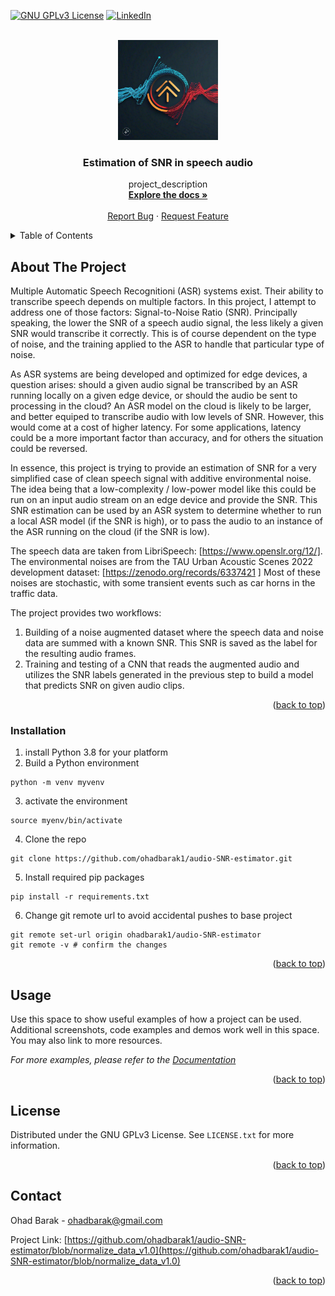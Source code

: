 <!-- Improved compatibility of back to top link: See: https://github.com/othneildrew/Best-README-Template/pull/73 -->
<a id="readme-top"></a>
<!--
*** Thanks for checking out the Best-README-Template. If you have a suggestion
*** that would make this better, please fork the repo and create a pull request
*** or simply open an issue with the tag "enhancement".
*** Don't forget to give the project a star!
*** Thanks again! Now go create something AMAZING! :D
-->



<!-- PROJECT SHIELDS -->
<!--
*** I'm using markdown "reference style" links for readability.
*** Reference links are enclosed in brackets [ ] instead of parentheses ( ).
*** See the bottom of this document for the declaration of the reference variables
*** for contributors-url, forks-url, etc. This is an optional, concise syntax you may use.
*** https://www.markdownguide.org/basic-syntax/#reference-style-links
-->

[![GNU GPLv3 License][license-shield]][license-url]
[![LinkedIn][linkedin-shield]][linkedin-url]



<!-- PROJECT LOGO -->
<br />
<div align="center">
  <a href="https://github.com/ohadbarak1/audio-SNR-estimator/blob/normalize_data_v1.0/">
    <img src="images/logo.jpg" alt="Logo" width="160" height="160">
  </a>

<h3 align="center">Estimation of SNR in speech audio</h3>

  <p align="center">
    project_description
    <br />
    <a href="https://github.com/ohadbarak1/audio-SNR-estimator/blob/normalize_data_v1.0/"><strong>Explore the docs »</strong></a>
    <br />
    <br />
    <a href="https://github.com/ohadbarak1/audio-SNR-estimator/issues/new?labels=bug&template=bug-report---.md">Report Bug</a>
    ·
    <a href="https://github.com/ohadbarak1/audio-SNR-estimator/issues/new?labels=enhancement&template=feature-request---.md">Request Feature</a>
  </p>
</div>



<!-- TABLE OF CONTENTS -->
<details>
  <summary>Table of Contents</summary>
  <ol>
    <li>
      <a href="#about-the-project">About The Project</a>
    </li>
    <li><a href="#installation">Installation</a></li>
    <li><a href="#usage">Usage</a></li>
    <li><a href="#license">License</a></li>
    <li><a href="#contact">Contact</a></li>
  </ol>
</details>



<!-- ABOUT THE PROJECT -->
## About The Project
Multiple Automatic Speech Recognitioni (ASR) systems exist. Their ability to transcribe speech depends on multiple factors.
In this project, I attempt to address one of those factors: Signal-to-Noise Ratio (SNR).
Principally speaking, the lower the SNR of a speech audio signal, the less likely a given SNR would transcribe it correctly.
This is of course dependent on the type of noise, and the training applied to the ASR to handle that particular type of noise.

As ASR systems are being developed and optimized for edge devices, a question arises: should a given audio signal be transcribed by an ASR running locally on a given edge device, or should the audio be sent to processing in the cloud? 
An ASR model on the cloud is likely to be larger, and better equiped to transcribe audio with low levels of SNR.
However, this would come at a cost of higher latency. For some applications, latency could be a more important factor than accuracy, and for others the situation could be reversed. 

In essence, this project is trying to provide an estimation of SNR for a very simplified case of clean speech signal with additive environmental noise. The idea being that a low-complexity / low-power model like this could be run on an input audio stream on an edge device and provide the SNR. This SNR estimation can be used by an ASR system to determine whether to run a local ASR model (if the SNR is high), or to pass the audio to an instance of the ASR running on the cloud (if the SNR is low).

The speech data are taken from LibriSpeech: [https://www.openslr.org/12/].
The environmental noises are from the TAU Urban Acoustic Scenes 2022 development dataset: [https://zenodo.org/records/6337421
]
Most of these noises are stochastic, with some transient events such as car horns in the traffic data.

The project provides two workflows: 
1. Building of a noise augmented dataset where the speech data and noise data are summed with a known SNR. This SNR is saved as the label for the resulting audio frames.
2. Training and testing of a CNN that reads the augmented audio and utilizes the SNR labels generated in the previous step to build a model that predicts SNR on given audio clips.


<p align="right">(<a href="#readme-top">back to top</a>)</p>


<!-- GETTING STARTED -->
<!--
## Getting Started
This is an example of how you may give instructions on setting up your project locally.
To get a local copy up and running follow these simple example steps.
-->

### Installation
1. install Python 3.8 for your platform
2. Build a Python environment
  ```
  python -m venv myvenv
  ```
3. activate the environment
  ```
  source myenv/bin/activate
  ```
4. Clone the repo
  ```
  git clone https://github.com/ohadbarak1/audio-SNR-estimator.git
  ```
5. Install required pip packages
  ```
  pip install -r requirements.txt
  ```
6. Change git remote url to avoid accidental pushes to base project
  ```
  git remote set-url origin ohadbarak1/audio-SNR-estimator
  git remote -v # confirm the changes
  ```

<p align="right">(<a href="#readme-top">back to top</a>)</p>



<!-- USAGE EXAMPLES -->
## Usage

Use this space to show useful examples of how a project can be used. Additional screenshots, code examples and demos work well in this space. You may also link to more resources.

_For more examples, please refer to the [Documentation](https://example.com)_

<p align="right">(<a href="#readme-top">back to top</a>)</p>



<!-- LICENSE -->
## License

Distributed under the GNU GPLv3 License. See `LICENSE.txt` for more information.

<p align="right">(<a href="#readme-top">back to top</a>)</p>



<!-- CONTACT -->
## Contact

Ohad Barak - ohadbarak@gmail.com

Project Link: [https://github.com/ohadbarak1/audio-SNR-estimator/blob/normalize_data_v1.0](https://github.com/ohadbarak1/audio-SNR-estimator/blob/normalize_data_v1.0)

<p align="right">(<a href="#readme-top">back to top</a>)</p>

<!-- MARKDOWN LINKS & IMAGES -->
<!-- https://www.markdownguide.org/basic-syntax/#reference-style-links -->
[license-shield]: https://img.shields.io/github/license/ohadbarak1/audio-SNR-estimator.svg?style=for-the-badge
[license-url]: https://github.com/ohadbarak1/audio-SNR-estimator/blob/normalize_data_v1.0/LICENSE.txt
[linkedin-shield]: https://img.shields.io/badge/-LinkedIn-black.svg?style=for-the-badge&logo=linkedin&colorB=555
[linkedin-url]: https://linkedin.com/in/ohadbarak


